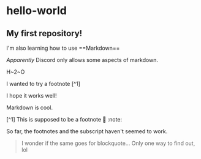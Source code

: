 # hello-world
## My first repository!

I'm also learning how to use ==Markdown==

*Apparently* Discord only allows some aspects of markdown.

H~2~O

I wanted to try a footnote [^1]

I hope it works well! 

Markdown is cool.

[^1] This is supposed to be a footnote :foot: :note:

So far, the footnotes and the subscript haven't seemed to work. 

> I wonder if the same goes for blockquote...
> Only one way to find out, lol
